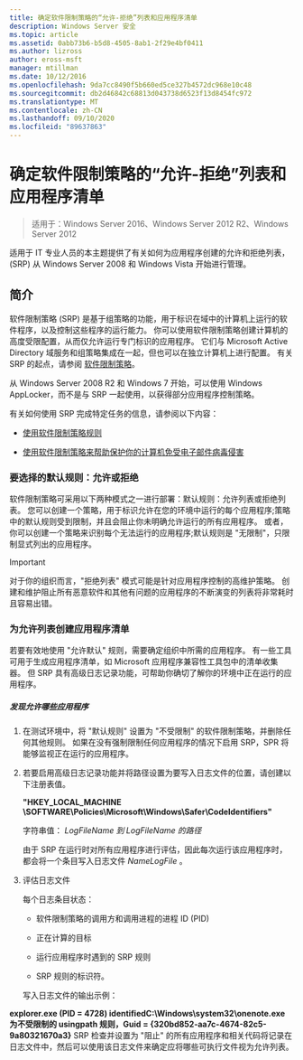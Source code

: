 ```yaml
---
title: 确定软件限制策略的“允许-拒绝”列表和应用程序清单
description: Windows Server 安全
ms.topic: article
ms.assetid: 0abb73b6-b5d8-4505-8ab1-2f29e4bf0411
ms.author: lizross
author: eross-msft
manager: mtillman
ms.date: 10/12/2016
ms.openlocfilehash: 9da7cc8490f5b660ed5ce327b4572dc968e10c48
ms.sourcegitcommit: db2d46842c68813d043738d6523f13d8454fc972
ms.translationtype: MT
ms.contentlocale: zh-CN
ms.lasthandoff: 09/10/2020
ms.locfileid: "89637863"
---
```

# <a name="determine-allow-deny-list-and-application-inventory-for-software-restriction-policies"></a>确定软件限制策略的“允许-拒绝”列表和应用程序清单

>适用于：Windows Server 2016、Windows Server 2012 R2、Windows Server 2012

适用于 IT 专业人员的本主题提供了有关如何为应用程序创建的允许和拒绝列表， (SRP) 从 Windows Server 2008 和 Windows Vista 开始进行管理。

## <a name="introduction"></a>简介
软件限制策略 (SRP) 是基于组策略的功能，用于标识在域中的计算机上运行的软件程序，以及控制这些程序的运行能力。 你可以使用软件限制策略创建计算机的高度受限配置，从而仅允许运行专门标识的应用程序。 它们与 Microsoft Active Directory 域服务和组策略集成在一起，但也可以在独立计算机上进行配置。 有关 SRP 的起点，请参阅 [软件限制策略](software-restriction-policies.md)。

从 Windows Server 2008 R2 和 Windows 7 开始，可以使用 Windows AppLocker，而不是与 SRP 一起使用，以获得部分应用程序控制策略。

有关如何使用 SRP 完成特定任务的信息，请参阅以下内容：

-   [使用软件限制策略规则](work-with-software-restriction-policies-rules.md)

-   [使用软件限制策略来帮助保护你的计算机免受电子邮件病毒侵害](use-software-restriction-policies-to-help-protect-your-computer-against-an-email-virus.md)

### <a name="what-default-rule-to-choose-allow-or-deny"></a>要选择的默认规则：允许或拒绝
软件限制策略可采用以下两种模式之一进行部署：默认规则：允许列表或拒绝列表。 您可以创建一个策略，用于标识允许在您的环境中运行的每个应用程序;策略中的默认规则受到限制，并且会阻止你未明确允许运行的所有应用程序。 或者，你可以创建一个策略来识别每个无法运行的应用程序;默认规则是 "无限制"，只限制显式列出的应用程序。

> [!IMPORTANT]
> 对于你的组织而言，"拒绝列表" 模式可能是针对应用程序控制的高维护策略。 创建和维护阻止所有恶意软件和其他有问题的应用程序的不断演变的列表将非常耗时且容易出错。

### <a name="create-an-inventory-of-your-applications-for-the-allow-list"></a>为允许列表创建应用程序清单
若要有效地使用 "允许默认" 规则，需要确定组织中所需的应用程序。 有一些工具可用于生成应用程序清单，如 Microsoft 应用程序兼容性工具包中的清单收集器。 但 SRP 具有高级日志记录功能，可帮助你确切了解你的环境中正在运行的应用程序。

##### <a name="to-discover-which-applications-to-allow"></a>发现允许哪些应用程序

1.  在测试环境中，将 "默认规则" 设置为 "不受限制" 的软件限制策略，并删除任何其他规则。 如果在没有强制限制任何应用程序的情况下启用 SRP，SPR 将能够监视正在运行的应用程序。

2.  若要启用高级日志记录功能并将路径设置为要写入日志文件的位置，请创建以下注册表值。

    **"HKEY_LOCAL_MACHINE \SOFTWARE\Policies\Microsoft\Windows\Safer\CodeIdentifiers"**

    字符串值： *LogFileName 到 LogFileName 的路径*

    由于 SRP 在运行时对所有应用程序进行评估，因此每次运行该应用程序时，都会将一个条目写入日志文件 *NameLogFile* 。

3.  评估日志文件

    每个日志条目状态：

    -   软件限制策略的调用方和调用进程的进程 ID (PID) 

    -   正在计算的目标

    -   运行应用程序时遇到的 SRP 规则

    -   SRP 规则的标识符。

    写入日志文件的输出示例：

**explorer.exe (PID = 4728) identifiedC:\Windows\system32\onenote.exe 为不受限制的 usingpath 规则，Guid = {320bd852-aa7c-4674-82c5-9a80321670a3}**    SRP 检查并设置为 "阻止" 的所有应用程序和相关代码将记录在日志文件中，然后可以使用该日志文件来确定应将哪些可执行文件视为允许列表。

